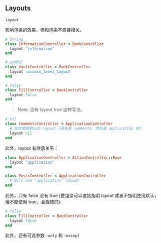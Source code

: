 ## Layouts

`layout`

影响渲染的效果，但和渲染不直接相关。

```ruby
# String
class InformationController < BankController
  layout "information"
end
```

```ruby
# Symbol
class VaultController < BankController
  layout :access_level_layout
end
```

```ruby
# false
class TillController < BankController
  layout false
end
```

> Note: 没有 layout true 这种写法。

```ruby
# nil
class CommentsController < ApplicationController
  # 始终使用默认的 layout (首先是 comments，然后是 application 的)
  layout nil
end
```

此外，layout 有继承关系：

```ruby
class ApplicationController < ActionController::Base
  layout "application"
end

class PostsController < ApplicationController
  # Will use "application" layout
end
```

此外，只有 false 没有 true (要渲染可以直接指明 layout 或者不指明使用默认，但不能使用 true，会报错的):

```ruby
# false
class TillController < BankController
  layout false
end
```

此外，还有可选参数 `:only` 和 `:except`

